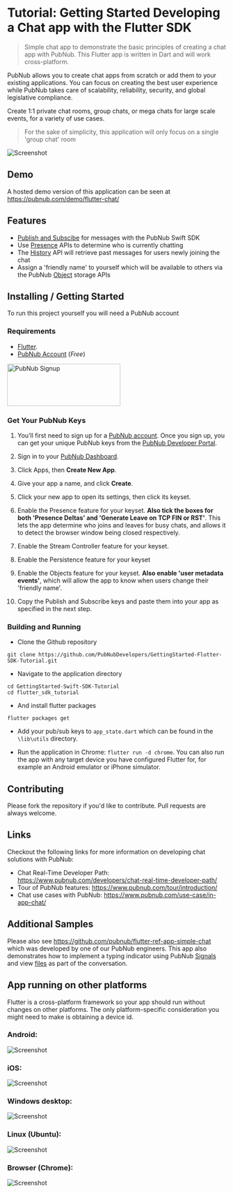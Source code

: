# Tutorial: Getting Started Developing a Chat app with the Flutter SDK

> Simple chat app to demonstrate the basic principles of creating a chat app with PubNub.  This Flutter app is written in Dart and will work cross-platform.

PubNub allows you to create chat apps from scratch or add them to your existing applications. You can focus on creating the best user experience while PubNub takes care of scalability, reliability, security, and global legislative compliance.

Create 1:1 private chat rooms, group chats, or mega chats for large scale events, for a variety of use cases.

> For the sake of simplicity, this application will only focus on a single 'group chat' room

![Screenshot](https://raw.githubusercontent.com/PubNubDevelopers/GettingStarted-Flutter-SDK-Tutorial/main/media/browser_white.png)

## Demo

A hosted demo version of this application can be seen at https://pubnub.com/demo/flutter-chat/

## Features

- [Publish and Subscibe](https://www.pubnub.com/docs/sdks/dart/api-reference/publish-and-subscribe) for messages with the PubNub Swift SDK
- Use [Presence](https://www.pubnub.com/docs/sdks/dart/api-reference/presence) APIs to determine who is currently chatting
- The [History](https://www.pubnub.com/docs/sdks/dart/api-reference/storage-and-playback) API will retrieve past messages for users newly joining the chat
- Assign a 'friendly name' to yourself which will be available to others via the PubNub [Object](https://www.pubnub.com/docs/sdks/swift/api-reference/objects) storage APIs

## Installing / Getting Started

To run this project yourself you will need a PubNub account

### Requirements
- [Flutter](https://docs.flutter.dev/get-started/install).  
- [PubNub Account](https://admin.pubnub.com/) (*Free*)

<a href="https://dashboard.pubnub.com/signup">
	<img alt="PubNub Signup" src="https://i.imgur.com/og5DDjf.png" width=260 height=97/>
</a>

### Get Your PubNub Keys

1. You’ll first need to sign up for a [PubNub account](https://dashboard.pubnub.com/signup/). Once you sign up, you can get your unique PubNub keys from the [PubNub Developer Portal](https://admin.pubnub.com/).

1. Sign in to your [PubNub Dashboard](https://admin.pubnub.com/).

1. Click Apps, then **Create New App**.

1. Give your app a name, and click **Create**.

1. Click your new app to open its settings, then click its keyset.

1. Enable the Presence feature for your keyset.  **Also tick the boxes for both 'Presence Deltas' and 'Generate Leave on TCP FIN or RST'**.  This lets the app determine who joins and leaves for busy chats, and allows it to detect the browser window being closed respectively.

1. Enable the Stream Controller feature for your keyset.

1. Enable the Persistence feature for your keyset

1. Enable the Objects feature for your keyset.  **Also enable 'user metadata events'**, which will allow the app to know when users change their 'friendly name'.

1. Copy the Publish and Subscribe keys and paste them into your app as specified in the next step.

### Building and Running

- Clone the Github repository

```
git clone https://github.com/PubNubDevelopers/GettingStarted-Flutter-SDK-Tutorial.git
```

- Navigate to the application directory

```
cd GettingStarted-Swift-SDK-Tutorial
cd flutter_sdk_tutorial
```

- And install flutter packages

```
flutter packages get
```

- Add your pub/sub keys to `app_state.dart` which can be found in the `\lib\utils` directory.

-  Run the application in Chrome: `flutter run -d chrome`.  You can also run the app with any target device you have configured Flutter for, for example an Android emulator or iPhone simulator.

## Contributing
Please fork the repository if you'd like to contribute. Pull requests are always welcome. 

## Links

Checkout the following links for more information on developing chat solutions with PubNub:

- Chat Real-Time Developer Path: https://www.pubnub.com/developers/chat-real-time-developer-path/
- Tour of PubNub features: https://www.pubnub.com/tour/introduction/
- Chat use cases with PubNub: https://www.pubnub.com/use-case/in-app-chat/

## Additional Samples

Please also see https://github.com/pubnub/flutter-ref-app-simple-chat which was developed by one of our PubNub engineers.  This app also demonstrates how to implement a typing indicator using PubNub [Signals](https://www.pubnub.com/docs/sdks/dart/api-reference/publish-and-subscribe#signal) and view [files](https://www.pubnub.com/docs/sdks/dart/api-reference/files) as part of the conversation.

## App running on other platforms

Flutter is a cross-platform framework so your app should run without changes on other platforms.  The only platform-specific consideration you might  need to make is obtaining a device id. 

### Android:

![Screenshot](https://raw.githubusercontent.com/PubNubDevelopers/GettingStarted-Flutter-SDK-Tutorial/main/media/android.png)

### iOS:

![Screenshot](https://raw.githubusercontent.com/PubNubDevelopers/GettingStarted-Flutter-SDK-Tutorial/main/media/ios.png)

### Windows desktop: 

![Screenshot](https://raw.githubusercontent.com/PubNubDevelopers/GettingStarted-Flutter-SDK-Tutorial/main/media/windows2.png)

### Linux (Ubuntu): 

![Screenshot](https://raw.githubusercontent.com/PubNubDevelopers/GettingStarted-Flutter-SDK-Tutorial/main/media/linux.png)

### Browser (Chrome):

![Screenshot](https://raw.githubusercontent.com/PubNubDevelopers/GettingStarted-Flutter-SDK-Tutorial/main/media/browser.png)

